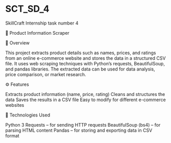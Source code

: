 # SCT_SD_4
SkillCraft Internship task number 4

🛒 Product Information Scraper


📘 Overview

This project extracts product details such as names, prices, and ratings from an online e-commerce website and stores the data in a structured CSV file.
It uses web scraping techniques with Python’s requests, BeautifulSoup, and pandas libraries. The extracted data can be used for data analysis, price comparison, or market research.
 
⚙️ Features

Extracts product information (name, price, rating)
Cleans and structures the data
Saves the results in a CSV file
Easy to modify for different e-commerce websites


🧰 Technologies Used

Python 3
Requests – for sending HTTP requests
BeautifulSoup (bs4) – for parsing HTML content
Pandas – for storing and exporting data in CSV format